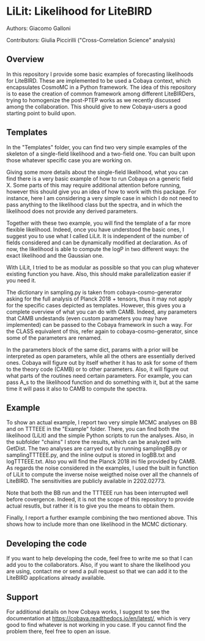 LiLit: Likelihood for LiteBIRD
==============================

Authors: Giacomo Galloni

Contributors: Giulia Piccirilli ("Cross-Correlation Science" analysis)

Overview
--------
In this repository I provide some basic examples of forecasting likelihoods for LiteBIRD. These are implemented to be used a Cobaya context, which encapsulates CosmoMC in a Python framework. The idea of this repository is to ease the creation of common framework among different  LiteBIRDers, trying to homogenize the post-PTEP works as we recently discussed among the collaboration. This should give to new Cobaya-users a good starting point to build upon. 

Templates
---------

In the "Templates" folder, you can find two very simple examples of the skeleton of a single-field likelihood and a two-field one. You can built upon those whatever specific case you are working on. 

Giving some more details about the single-field likelihood, what you can find there is a very basic example of how to run Cobaya on a generic field X. Some parts of this may require additional attention before running, however this should give you an idea of how to work with this package. For instance, here I am considering a very simple case in which I do not need to pass anything to the likelihood class but the spectra, and in which the likelihood does not provide any derived parameters.

Together with these two example, you will find the template of a far more flexible likelihood. Indeed, once you have understood the basic ones, I suggest you to use what I called LiLit. It is independent of the number of fields considered and can be dynamically modified at declaration. As of now, the likelihood is able to compute the logP in two different ways: the exact likelihood and the Gaussian one.

With LiLit, I tried to be as modular as possible so that you can plug whatever existing function you have. Also, this should make parallelization easier if you need it.

The dictionary in sampling.py is taken from cobaya-cosmo-generator asking for the full analysis of Planck 2018 + tensors, thus it may not apply for the specific cases depicted as templates. However, this gives you a complete overview of what you can do with CAMB. Indeed, any parameters that CAMB undestands (even custom parameters you may have implemented) can be passed to the Cobaya framework in such a way. For the CLASS equivalent of this, refer again to cobaya-cosmo-generator, since some of the parameters are renamed.

In the parameters block of the same dict, params with a prior will be interpreted as open parameters, while all the others are essentially derived ones. Cobaya will figure out by itself whether it has to ask for some of them to the theory code (CAMB) or to other parameters. Also, it will figure out what parts of the routines need certain parameters. For example, you can pass A_s to the likelihood function and do something with it, but at the same time it will pass it also to CAMB to compute the spectra.

Example
-------

To show an actual example, I report two very simple MCMC analyses on BB and on TTTEEE in the "Example" folder. There, you can find both the likelihood (LiLit) and the simple Python scripts to run the analyses. Also, in the subfolder "chains" I store the results, which can be analyzed with GetDist. The two analyses are carryed out by running samplingBB.py or samplingTTTEEE.py, and the inline output is stored in logBB.txt and logTTTEEE.txt. Also you will find the Planck 2018 ini file provided by CAMB. As regards the noise considered in the examples, I used the built in function of LiLit to compute the inverse noise weigthed noise over all the channels of LiteBIRD. The sensitivities are publicly available in 2202.02773.

Note that both the BB run and the TTTEEE run has been interrupted well before covergence. Indeed, it is not the scope of this repository to provide actual resutls, but rather it is to give you the means to obtain them.

Finally, I report a further example combining the two mentioned above. This shows how to include more than one likelihood in the MCMC dictionary.

Developing the code
-------------------

If you want to help developing the code, feel free to write me so that I can add you to the collaborators. Also, if you want to share the likelihood you are using, contact me or send a pull request so that we can add it to the LiteBIRD applications already available.

Support
-------

For additional details on how Cobaya works, I suggest to see the documentation at https://cobaya.readthedocs.io/en/latest/, which is very good to find whatever is not working in you case. If you cannot find the problem there, feel free to open an issue.
